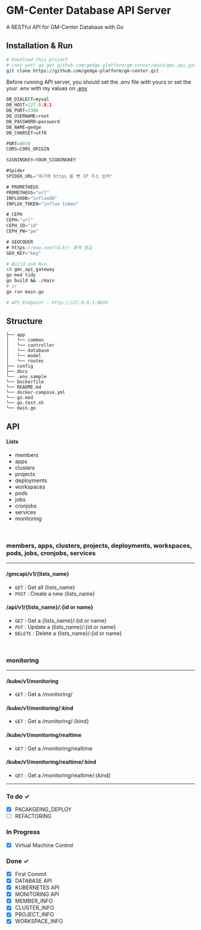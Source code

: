 # GM-Center Database API Server

A RESTful API for GM-Center Database with Go

## Installation & Run

```bash
# Download this project
# (not yet) go get github.com/gedge-platform/gm-center/main/gmc_api_gateway
git clone https://github.com/gedge-platform/gm-center.git
```

Before running API server, you should set the .env file with yours or set the your .env with my values on [.env](github.com/gedge-platform/gm-center/blob/main/gmc_api_gateway/config/config.go)

```go
DB_DIALECT=mysql
DB_HOST=127.0.0.1
DB_PORT=3306
DB_USERNAME=root
DB_PASSWORD=password
DB_NAME=gedge
DB_CHARSET=utf8

PORT=8010
CORS=CORS_ORIGIN

SIGNINGKEY=YOUR_SIGNINGKEY

#Spider
SPIDER_URL="여기에 https 를 뺀 IP 주소 입력"

# PROMETHEUS
PROMETHEUS="url"
INFLUXDB="influxdb"
INFLUX_TOKEN="influx token"

# CEPH
CEPH="url"
CEPH_ID="id"
CEPH_PW="pw"

# GEOCODER
# https://www.vworld.kr/ 통해 발급
GEO_KEY="key"
```

```bash
# Build and Run
cd gmc_api_gateway
go mod tidy
go build && ./main
# or
go run main.go

# API Endpoint : http://127.0.0.1:8010
```

## Structure

```
├── app
│   └── common
│   └── controller
│   └── database
│   └── model
│   └── routes
├── config
├── docs
└── .env.sample
└── Dockerfile
└── README.md
└── docker-compose.yml
└── go.mod
└── go.test.sh
└── main.go
```

## API

#### Lists

- members
- apps
- clusters
- projects
- deployments
- workspaces
- pods
- jobs
- cronjobs
- services
- monitoring

<br />

### members, apps, clusters, projects, deployments, workspaces, pods, jobs, cronjobs, services

---

#### /gmcapi/v1/{lists_name}

- `GET` : Get all {lists_name}
- `POST` : Create a new {lists_name}

#### /api/v1/{lists_name}/:{id or name}

- `GET` : Get a {lists_name}/:{id or name}
- `PUT` : Update a {lists_name}/:{id or name}
- `DELETE` : Delete a {lists_name}/:{id or name}

<br />

### monitoring

---

#### /kube/v1/monitoring

- `GET` : Get a /monitoring/

#### /kube/v1/monitoring/:kind

- `GET` : Get a /monitoring/:{kind}

#### /kube/v1/monitoring/realtime

- `GET` : Get a /monitoring/realtime

#### /kube/v1/monitoring/realtime/:kind

- `GET` : Get a /monitoring/realtime/:{kind}

---

### To do ✓

- [x] PACAKGEING_DEPLOY
- [ ] REFACTORING

### In Progress

- [x] Virtual Machine Control

### Done ✓

- [x] First Commit
- [x] DATABASE API
- [x] KUBERNETES API
- [x] MONITORING API
- [x] MEMBER_INFO
- [x] CLUSTER_INFO
- [x] PROJECT_INFO
- [x] WORKSPACE_INFO
